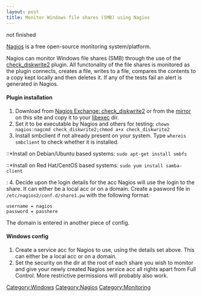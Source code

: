 ```yaml
---
layout: post 
title: Monitor Windows file shares (SMB) using Nagios
---
```


not finished

[Nagios](Nagios "wikilink") is a free open-source monitoring
system/platform.

Nagios can monitor Windows file shares (SMB) through the use of the
[check\_diskwrite2](http://exchange.nagios.org/directory/Plugins/Operating-Systems/Windows/check_diskwrite2/details)
plugin. All functonality of the file shares is monitored as the plugin
connects, creates a file, writes to a file, compares the contents to a
copy kept locally and then deletes it. If any of the tests fail an alert
is generated in Nagios.

#### Plugin installation

1.  Download from [Nagios Exchange:
    check\_diskwrite2](http://exchange.nagios.org/components/com_mtree/attachment.php?link_id=958&cf_id=24)
    or from the
    [mirror](http://ben.goodacre.name/nagios/check_diskwrite2) on this
    site and copy it to your [libexec](Nagios#Plugins "wikilink") dir.
2.  Set it to be executable by Nagios and others for testing:
    `chown nagios:nagcmd check_diskwrite2;chmod a+x check_diskwrite2`
3.  Install smbclient if not already present on your system. Type
    `whereis smbclient` to check whether it is installed.

::\*Install on Debian/Ubuntu based systems: `sudo apt-get install smbfs`

::\*Install on Red Hat/CentOS based systems:
`sudo yum install samba-client`

:   4\. Decide upon the login details for the acc Nagios will use the login
    to the share. It can either be a local acc or on a domain. Create a
    pasword file in `/etc/nagios2/conf.d/share1.pw` with the following
    format:

<!-- -->

    username = nagios
    password = passhere

The domain is entered in another piece of config.

#### Windows config

1.  Create a service acc for Nagios to use, using the details set above.
    This can either be a local acc or on a domain.
2.  Set the security on the dir at the root of each share you wish to
    monitor and give your newly created Nagios service acc all rights
    apart from Full Control. More restrictive permissions will probably
    also work.

[Category:Windows](Category:Windows "wikilink")
[Category:Nagios](Category:Nagios "wikilink")
[Category:Monitoring](Category:Monitoring "wikilink")
